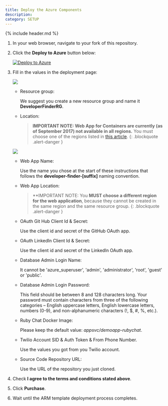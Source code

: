 ```yaml
---
title: Deploy the Azure Components
description: 
category: SETUP
---
```


{% include header.md %}

1. In your web browser, navigate to your fork of this repository.

2. Click the **Deploy to Azure** button below:

   [![Deploy to Azure](http://azuredeploy.net/deploybutton.png)](https://portal.azure.com/#create/Microsoft.Template/uri/https%3A%2F%2Fraw.githubusercontent.com%2FAzure-App-Service%2FDemoApp%2Fmaster%2Fazuredeploy.json)

3. Fill in the values in the deployment page:

    ![]({{site.baseurl}}/img/azure-deploy-basic.png)

   * Resource group: 

     We suggest you create a new resource group and name it **DeveloperFinderRG**.

   * Location: 

     > **IMPORTANT NOTE: Web App for Containers are currently (as of September 2017) not available in all regions.** You must choose one of the regions listed in [this article](https://docs.microsoft.com/en-us/azure/app-service-web/app-service-linux-intro).
     {: .blockquote .alert-danger }

    ![]({{site.baseurl}}/img/azure-deploy-settings.png)

   * Web App Name: 

     Use the name you chose at the start of these instructions that follows the **developer-finder-[suffix]** naming convention.

   * Web App Location: 

     > **IMPORTANT NOTE: You **MUST choose a different region for the web application**, because they cannot be created in the same region and the same resource group.
     {: .blockquote .alert-danger }

   * OAuth Git Hub Client Id & Secret: 

     Use the client id and secret of the GitHub OAuth app.

   * OAuth LinkedIn Client Id & Secret: 

     Use the client id and secret of the LinkedIn OAuth app.

   * Database Admin Login Name: 

     It cannot be 'azure_superuser', 'admin', 'administrator', 'root', 'guest' or 'public'.

   * Database Admin Login Password: 

     This field should be between 8 and 128 characters long. Your password must contain characters from three of the following categories – English uppercase letters, English lowercase letters, numbers (0-9), and non-alphanumeric characters (!, $, #, %, etc.).

   * Ruby Chat Docker Image:

     Please keep the default value: *appsvc/demoapp-rubychat*.

   * Twilio Account SID & Auth Token & From Phone Number.

     Use the values you got from you Twilio account.

   * Source Code Repository URL:

     Use the URL of the repository you just cloned.

4. Check **I agree to the terms and conditions stated above**.

5. Click **Purchase**.

6. Wait until the ARM template deployment process completes.